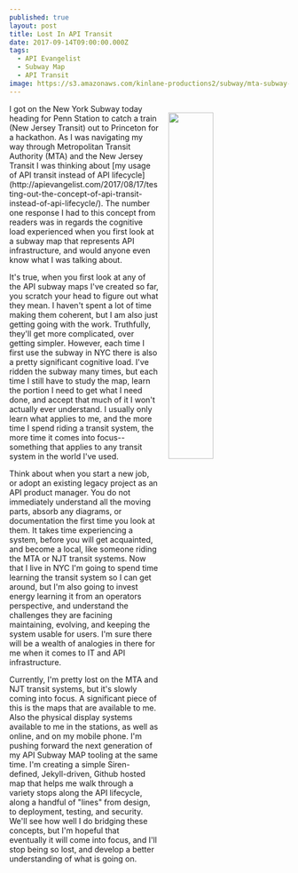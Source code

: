 ```yaml
---
published: true
layout: post
title: Lost In API Transit
date: 2017-09-14T09:00:00.000Z
tags:
  - API Evangelist
  - Subway Map
  - API Transit
image: https://s3.amazonaws.com/kinlane-productions2/subway/mta-subway-map.png
---
```

<p><img src="https://s3.amazonaws.com/kinlane-productions2/subway/mta-subway-map.png" align="right" width="40%" style="padding: 15px;" /></p>I got on the New York Subway today heading for Penn Station to catch a train (New Jersey Transit) out to Princeton for a hackathon. As I was navigating my way through Metropolitan Transit Authority (MTA) and the New Jersey Transit I was thinking about [my usage of API transit instead of API lifecycle](http://apievangelist.com/2017/08/17/testing-out-the-concept-of-api-transit-instead-of-api-lifecycle/). The number one response I had to this concept from readers was in regards the cognitive load experienced when you first look at a subway map that represents API infrastructure, and would anyone even know what I was talking about. 

It's true, when you first look at any of the API subway maps I've created so far, you scratch your head to figure out what they mean. I haven't spent a lot of time making them coherent, but I am also just getting going with the work. Truthfully, they'll get more complicated, over getting simpler. However, each time I first use the subway in NYC there is also a pretty significant cognitive load. I've ridden the subway many times, but each time I still have to study the map, learn the portion I need to get what I need done, and accept that much of it I won't actually ever understand. I usually only learn what applies to me, and the more time I spend riding a transit system, the more time it comes into focus--something that applies to any transit system in the world I've used.

Think about when you start a new job, or adopt an existing legacy project as an API product manager. You do not immediately understand all the moving parts, absorb any diagrams, or documentation the first time you look at them. It takes time experiencing a system, before you will get acquainted, and become a local, like someone riding the MTA or NJT transit systems. Now that I live in NYC I'm going to spend time learning the transit system so I can get around, but I'm also going to invest energy learning it from an operators perspective, and understand the challenges they are facining maintaining, evolving, and keeping the system usable for users. I'm sure there will be a wealth of analogies in there for me when it comes to IT and API infrastructure.

Currently, I'm pretty lost on the MTA and NJT transit systems, but it's slowly coming into focus. A significant piece of this is the maps that are available to me. Also the physical display systems available to me in the stations, as well as online, and on my mobile phone. I'm pushing forward the next generation of my API Subway MAP tooling at the same time. I'm creating a simple Siren-defined, Jekyll-driven, Github hosted map that helps me walk through a variety stops along the API lifecycle, along a handful of "lines" from design, to deployment, testing, and security. We'll see how well I do bridging these concepts, but I'm hopeful that eventually it will come into focus, and I'll stop being so lost, and develop a better understanding of what is going on.